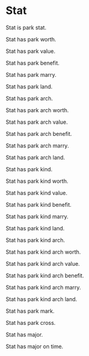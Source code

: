 # Stat

Stat is park stat.

Stat has park worth.

Stat has park value.

Stat has park benefit.

Stat has park marry.

Stat has park land.

Stat has park arch.

Stat has park arch worth.

Stat has park arch value.

Stat has park arch benefit.

Stat has park arch marry.

Stat has park arch land.

Stat has park kind.

Stat has park kind worth.

Stat has park kind value.

Stat has park kind benefit.

Stat has park kind marry.

Stat has park kind land.

Stat has park kind arch.

Stat has park kind arch worth.

Stat has park kind arch value.

Stat has park kind arch benefit.

Stat has park kind arch marry.

Stat has park kind arch land.

Stat has park mark.

Stat has park cross.

Stat has major.

Stat has major on time. 